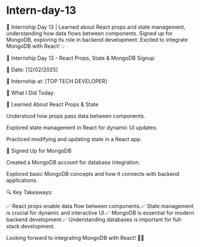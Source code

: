 # Intern-day-13
🚀 Internship Day 13 | Learned about React props and state management, understanding how data flows between components. Signed up for MongoDB, exploring its role in backend development. Excited to integrate MongoDB with React! 💡

🚀 Internship Day 13 - React Props, State & MongoDB Signup

📅 Date: [12/02/2025]

🏢 Internship at: [TOP TECH DEVELOPER]

📌 What I Did Today:

⿡ Learned About React Props & State

Understood how props pass data between components.

Explored state management in React for dynamic UI updates.

Practiced modifying and updating state in a React app.

⿢ Signed Up for MongoDB

Created a MongoDB account for database integration.

Explored basic MongoDB concepts and how it connects with backend applications.

🔍 Key Takeaways:

✅ React props enable data flow between components.✅ State management is crucial for dynamic and interactive UI.✅ MongoDB is essential for modern backend development.✅ Understanding databases is important for full-stack development.

Looking forward to integrating MongoDB with React! 🚀🔥

